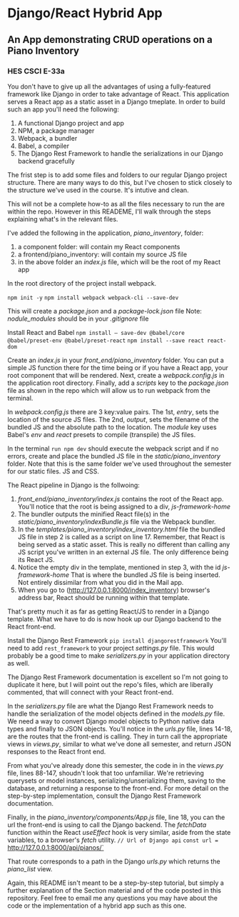 # Django/React Hybrid App
## An App demonstrating CRUD operations on a Piano Inventory
### HES CSCI E-33a
You don't have to give up all the advantages of using a fully-featured framework like Django in order to take advantage of React.  This application serves a React app as a static asset in a Django tmeplate.  In order to build such an app you'll need the following:
1. A functional Django project and app
2. NPM, a package manager
3. Webpack, a bundler
4. Babel, a compiler
5. The Django Rest Framework to handle the serializations in our Django backend gracefully

The frist step is to add some files and folders to our regular Django project structure. There are many ways to do this, but I've chosen to stick closely to the structure we've used in the course. It's intutive and clean.  

This will not be a complete how-to as all the files necessary to run the are within the repo.  However in this READEME, I'll walk through the steps explaining what's in the relevant files.

I've added the following in the application, *piano_inventory*, folder:
1. a component folder: will contain my React components
2. a frontend/piano_inventory: will contain my source JS file
3. in the above folder an *index.js* file, which will be the root of my React app

In the root directory of the project install webpack.

`npm init -y`
`npm install webpack webpack-cli --save-dev`

This will create a *package.json* and a *package-lock.json* file
Note: *nodule_modules* should be in your *.gitignore* file

Install React and Babel
`npm install — save-dev @babel/core @babel/preset-env @babel/preset-react`
`npm install --save react react-dom`

Create an *index.js* in your *front_end/piano_inventory* folder.  You can put a simple JS function there for the time being or if you have a React app, your root component that will be rendered.
Next, create a *webpack.config.js* in the application root directory.
Finally, add a *scripts* key to the *package.json* file as shown in the repo which will allow us to run webpack from the terminal.

In *webpack.config.js* there are 3 key:value pairs.  The 1st, *entry*, sets the location of the source JS files.  The 2nd, *output*, sets the filename of the bundled JS and the absolute path to the location.  The *module* key uses Babel's *env* and *react* presets to compile (transpile) the JS files.

In the terminal `run npm dev` should execute the webpack script and if no errors, create and place the bundled JS file in the *static/piano_inventory* folder.  Note that this is the same folder we've used throughout the semester for our static files. JS and CSS.

The React pipeline in Django is the follwoing:
1) *front_end/piano_inventory/index.js* contains the root of the React app. You'll notice that the root is being assigned to a div, *js-framework-home*
2) The bundler outputs the minified React file(s) in the *static/piano_inventory/indexBundle.js* file via the Webpack bundler.
3) In the *templates/piano_inventory/index_inventory.html* file the bundled JS file in step 2 is called as a script on line 17. Remember, that React is being served as a static asset.  This is really no different than calling any JS script you've written in an external JS file.  The only difference being its React JS.
4) Notice the empty div in the template, mentioned in step 3, with the id *js-framework-home*  That is where the bundled JS file is being inserted. Not entirely dissimilar from what you did in the Mail app.
5) When you go to (http://127.0.0.1:8000/index_inventory) browser's address bar, React should be running within that template.
    
That's pretty much it as far as getting React/JS to render in a Django template.  What we have to do is now hook up our Django backend to the React front-end.

Install the Django Rest Framework
`pip install djangorestframework`
You'll need to add `rest_framework` to your project *settings.py* file.
This would probably be a good time to make *serializers.py* in your application directory as well.

The Django Rest Framework documentation is excellent so I'm not going to duplicate it here, but I will point out the repo's files, which are liberally commented, that will connect with your React front-end.

In the *serializers.py* file are what the Django Rest Framework needs to handle the serialization of the model objects defined in the *models.py* file.  We need a way to convert Django model objects to Python native data types and finally to JSON objects.
You'll notice in the *urls.py* file, lines 14-18, are the routes that the front-end is calling.  They in turn call the appropriate views in *views.py*, similar to what we've done all semester, and return JSON responses to the React front end.

From what you've already done this semester, the code in in the *views.py* file, lines 88-147, shoudn't look that too unfamiliar.  We're retrieving querysets or model instances, serializing/unserializing them, saving to the database, and returning a response to the front-end.  For more detail on the step-by-step implementation, consult the Django Rest Framework documentation.

Finally, in the *piano_inventory/components/App.js* file, line 18, you can the url the front-end is using to call the Django backend. The *fetchData* function within the React *useEffect* hook is very similar, aside from the state variables, to a browser's *fetch* utility.
`// Url of Django api`
`const url = `http://127.0.0.1:8000/api/pianos/`

That route corresponds to a path in the Django *urls.py* which returns the *piano_list* view.

Again, this README isn't meant to be a step-by-step tutorial, but simply a further explanation of the Section material and of the code posted in this repository.  Feel free to email me any questions you may have about the code or the implementation of a hybrid app such as this one.








